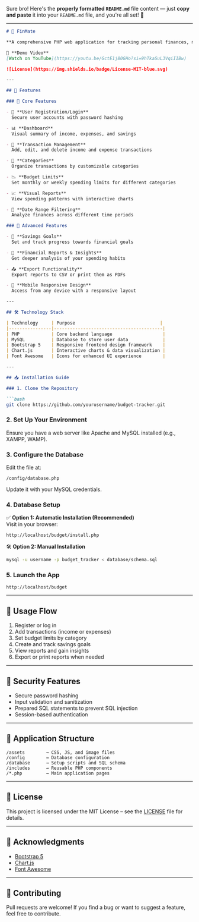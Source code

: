 Sure bro! Here's the **properly formatted `README.md`** file content — just **copy and paste** it into your `README.md` file, and you're all set! 💪

---

```markdown
# 🌟 FinMate

**A comprehensive PHP web application for tracking personal finances, managing budgets, and setting savings goals.**

🎥 **Demo Video**  
[Watch on YouTube](https://youtu.be/GctE1j80GHo?si=9hTkaSuL3VqiIIBw)

![License](https://img.shields.io/badge/License-MIT-blue.svg)

---

## 🚀 Features

### 🔧 Core Features

- 🔐 **User Registration/Login**  
  Secure user accounts with password hashing

- 📊 **Dashboard**  
  Visual summary of income, expenses, and savings

- 💸 **Transaction Management**  
  Add, edit, and delete income and expense transactions

- 📂 **Categories**  
  Organize transactions by customizable categories

- 📉 **Budget Limits**  
  Set monthly or weekly spending limits for different categories

- 📈 **Visual Reports**  
  View spending patterns with interactive charts

- 📅 **Date Range Filtering**  
  Analyze finances across different time periods

### 🌟 Advanced Features

- 🎯 **Savings Goals**  
  Set and track progress towards financial goals

- 📘 **Financial Reports & Insights**  
  Get deeper analysis of your spending habits

- 📤 **Export Functionality**  
  Export reports to CSV or print them as PDFs

- 📱 **Mobile Responsive Design**  
  Access from any device with a responsive layout

---

## 🛠️ Technology Stack

| Technology     | Purpose                                |
|----------------|-----------------------------------------|
| PHP            | Core backend language                   |
| MySQL          | Database to store user data             |
| Bootstrap 5    | Responsive frontend design framework    |
| Chart.js       | Interactive charts & data visualization |
| Font Awesome   | Icons for enhanced UI experience        |

---

## 📥 Installation Guide

### 1. Clone the Repository

```bash
git clone https://github.com/yourusername/budget-tracker.git
```

### 2. Set Up Your Environment

Ensure you have a web server like Apache and MySQL installed (e.g., XAMPP, WAMP).

### 3. Configure the Database

Edit the file at:

```
/config/database.php
```

Update it with your MySQL credentials.

### 4. Database Setup

✅ **Option 1: Automatic Installation (Recommended)**  
Visit in your browser:

```
http://localhost/budget/install.php
```

🛠️ **Option 2: Manual Installation**

```bash
mysql -u username -p budget_tracker < database/schema.sql
```

### 5. Launch the App

```
http://localhost/budget
```

---

## 🧭 Usage Flow

1. Register or log in  
2. Add transactions (income or expenses)  
3. Set budget limits by category  
4. Create and track savings goals  
5. View reports and gain insights  
6. Export or print reports when needed  

---

## 🔐 Security Features

- Secure password hashing  
- Input validation and sanitization  
- Prepared SQL statements to prevent SQL injection  
- Session-based authentication  

---

## 📁 Application Structure

```
/assets        → CSS, JS, and image files  
/config        → Database configuration  
/database      → Setup scripts and SQL schema  
/includes      → Reusable PHP components  
/*.php         → Main application pages  
```

---

## 📄 License

This project is licensed under the MIT License – see the [LICENSE](LICENSE) file for details.

---

## 🙌 Acknowledgments

- [Bootstrap 5](https://getbootstrap.com/)  
- [Chart.js](https://www.chartjs.org/)  
- [Font Awesome](https://fontawesome.com/)  

---

## 🤝 Contributing

Pull requests are welcome! If you find a bug or want to suggest a feature, feel free to contribute.
